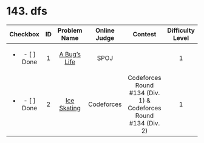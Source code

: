# 143. dfs


| Checkbox | ID | Problem Name|Online Judge|Contest|Difficulty Level|
|:---:|:---:|:---:|:---:|:---:|:---:|
|<ul><li>- [ ] Done</li></ul>|1|[A Bug&#8217;s Life](http://www.spoj.com/problems/BUGLIFE/)|SPOJ||1|
|<ul><li>- [ ] Done</li></ul>|2|[Ice Skating](http://codeforces.com/problemset/problem/217/A)|Codeforces|Codeforces Round #134 (Div. 1) & Codeforces Round #134 (Div. 2)|1|
